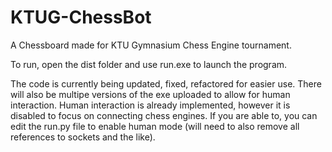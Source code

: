 # KTUG-ChessBot
A Chessboard made for KTU Gymnasium Chess Engine tournament.

To run, open the dist folder and use run.exe to launch the program.

The code is currently being updated, fixed, refactored for easier use. There will also be multipe versions of the exe uploaded to allow for human interaction. Human interaction is already implemented, however it is disabled to focus on connecting chess engines. If you are able to, you can edit the run.py file to enable human mode (will need to also remove all references to sockets and the like).
